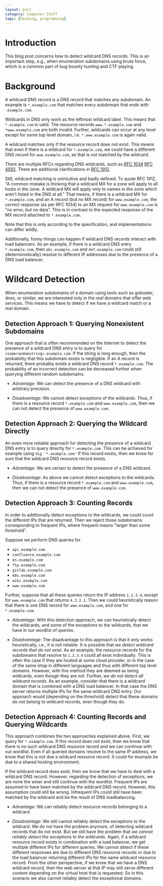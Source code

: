 ```yaml
---
layout: post
category: Computer Stuff
tags: [hacking, programming]
---
```


# Introduction
This blog post concerns how to detect wildcard DNS records.
This is an important step, e.g., when enumeration subdomains using
brute force, which is a common part of bug bounty hunting and CTF
playing.

# Background

A wildcard DNS record is a DNS record that matches any subdomain.
An example is 
`*.example.com` that matches every subdomain that ends with
`.example.com`.

Wildcards in DNS only work as the leftmost wildcard label. This means
that `*.example.com` is valid. The resource records
`www.*.example.com` and `*www.example.com` are both invalid.
Further, wildcards can occur at any level except for some top level domain,
i.e. `*.www.example.com` is again valid.

A wildcard matches only if the resource record does not exist. This
means that even if there is a wildcard for `*.example.com`, we could
have a different DNS record for `www.example.com`, as that is not
matched by the wildcard.

There are multiple RFCs regarding DNS wildcards, such as [RFC 1034](https://datatracker.ietf.org/doc/html/rfc1034)
[RFC 4592](https://datatracker.ietf.org/doc/html/rfc4592).
There are additional clarifications in [RFC 1912](https://datatracker.ietf.org/doc/html/rfc1912).

Still, wildcard matching is unintuitive and badly defined. To quote
RFC 1912, "A common mistake is thinking that a wildcard MX for a zone
will apply to all hosts in the zone. A wildcard MX will apply only to
names in the zone which aren't listed in the DNS at all."
That means, if there is a wildcard MX for `*.example.com`, and an A record (but no MX
record) for `www.example.com`, the correct response (as per RFC 1034) to
an MX request for `www.example.com` is "no error, but no data". This is
in contrast to the expected response of the MX record
attached to `*.example.com`. 

Note that this is only according to the specification, and
implementations can differ wildly.

Additionally, funny things can happen if wildcard DNS records interact
with load balancers.
As an example, if there is a wildcard DNS entry `*.example.com`, then
`abc.example.com` and `def.example.com` could still
(deterministically) resolve to different IP addresses due to the
presence of a DNS load balancer.

# Wildcard Detection

When enumeration subdomains of a domain using tools such as gobuster,
dnsx, or similar, we are interested only in the *real* domains that
offer web services. This means we have to detect if we have a wildcard
match or a real domain.

## Detection Approach 1: Querying Nonexistent Subdomains
One approach that is often recommended on the Internet to detect the
presence of a wildcard DNS entry is to query for
`<somerandomstring>.example.com`. If the string is long enough, then
the probability that this subdomain exists is negligible.  If an A
record is returned, there probably exists a wildcard DNS record
`*.example.com`. The probability of an incorrect detection can be
decreased further when querying different random subdomains.

- *Advantage*: We can detect the presence of a DNS wildcard with arbitrary
  precision.

- *Disadvantage*: We cannot detect exceptions of the wildcards. Thus,
  if there is a resource record `*.example.com` and `www.example.com`,
  then we can not detect the presence of `www.example.com`.

## Detection Approach 2: Querying the Wildcard Directly
An even more reliable approach for detecting the presence of a
wildcard DNS entry is to query directly for `*.example.com`. This can
be achieved for example using `dig '*.example.com'` If this record
exists, then we know for sure that the wildcard DNS resource record
exists.

- *Advantage*: We are certain to detect the presence of a DNS
  wildcard.

- *Disadvantage*: As above we cannot detect exceptions to the
  wildcards. Thus, if there is a resource record `*.example.com` and
  `www.example.com`, then we can not detect the presence of
  `www.example.com`.


## Detection Approach 3: Counting Records
In order to additionally detect exceptions to the wildcards, we could
count the different IPs that are returned. Then we reject those subdomains
corresponding to frequent IPs, where frequent means "larger than some
threshold".

Suppose we perform DNS queries for

- `api.example.com`
- `confluence.example.com`
- `en.example.com`
- `ftp.example.com`
- `gitlab.example.com`
- `k8s.example.com`
- `wiki.example.com`
- `www.example.com`

Further, suppose that all these queries return the IP address
`1.2.3.4`, except for `www.example.com` that returns `4.3.2.1`.  Then
we could heuristically reason that there is one DNS record for
`www.example.com`, and one for `*.example.com`.

- *Advantage*: With this detection approach, we can heuristically
  detect the wildcards, and some of the exceptions to the wildcards,
  that we have in our wordlist of queries.

- *Disadvantage*: The disadvantage to this approach is that it only
  works heuristically, i.e., it is not reliable. It is possible that
  *we detect wildcard records that do not exist*. As an example, the
  resource records for the subdomains that resolve to `1.2.3.4` could
  all exist individually. This is often the case if they are hosted at
  some cloud provider, or in the case of the same shop in different
  languages and thus with different top level domains. However, with
  this method they are deemed as being wildcards, even though they are
  not.
  Further, *we do not detect all wildcard records*. As an example,
  consider that there is a wildcard domain that is combined with a DNS
  load balancer. In that case the DNS server returns multiple IPs for
  the same wildcard DNS entry. Our approach would (depending on the
  threshold) detect that these domains do not belong to wildcard
  records, even though they do.

## Detection Approach 4: Counting Records and Querying Wildcards
This approach combines the two approaches explained above.
First, we query for `*.example.com`. If this record does not exist,
then we know that there is no such wildcard DNS resource record and
we can continue with out wordlist. Even if all queried domains resolve
to the same IP address, we know that this is not due a wildcard resource
record. It could for example be due to a shared hosting environment.

If the wildcard record does exist, then we know that we have to deal
with a wildcard DNS record. However, regarding the detection of
exceptions, we are none the wiser and still continue with the
wordlist. Frequent IPs are assumed to have been matched by the
wildcard DNS record. However, this assumption could still be wrong.
Infrequent IPs could still have been matched by the wildcard and be
the result of DNS loadbalancing.

- *Advantage*: We can reliably detect resource records belonging to a wildcard.

- *Disadvantage*: We still cannot reliably detect the exceptions to
  the wildcard. We do not have the problem anymore, of detecting
  wildcard records that do not exist. But we still have the problem
  that *we cannot reliably detect the exceptions to the wildcards*.
  Again, if a wildcard resource record exists in combination with a
  load balancer, we get multiple different IPs for different queries.
  We cannot detect if these different responses are due to different
  DNS resource records or due to the load balancer returning different
  IPs for the same wildcard resource record.
  From the other perspective, if we know that we have a DNS wildcard
  record, then the web server at that IP may still serve different
  content depending on the virtual host that is requested. So in this
  scenario we also cannot reliably detect the exceptional domains.
